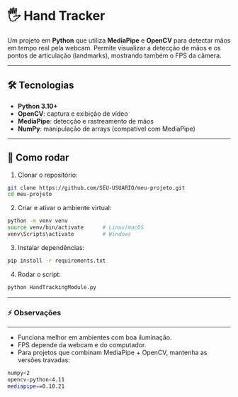 # 🖐 Hand Tracker

Um projeto em **Python** que utiliza **MediaPipe** e **OpenCV** para detectar mãos em tempo real pela webcam. Permite visualizar a detecção de mãos e os pontos de articulação (landmarks), mostrando também o FPS da câmera.

---

## 🛠 Tecnologias

- **Python 3.10+**
- **OpenCV**: captura e exibição de vídeo
- **MediaPipe**: detecção e rastreamento de mãos
- **NumPy**: manipulação de arrays (compatível com MediaPipe)

---

## 🚀 Como rodar

1. Clonar o repositório:

```bash
git clone https://github.com/SEU-USUARIO/meu-projeto.git
cd meu-projeto
```

2. Criar e ativar o ambiente virtual:

```bash
python -m venv venv
source venv/bin/activate      # Linux/macOS
venv\Scripts\activate         # Windows
```

3. Instalar dependências:

```bash
pip install -r requirements.txt
```

4. Rodar o script:

```bash
python HandTrackingModule.py
```

---

### ⚡ Observações

---

- Funciona melhor em ambientes com boa iluminação.
- FPS depende da webcam e do computador.
- Para projetos que combinam MediaPipe + OpenCV, mantenha as versões travadas: 
 
```bash
numpy<2
opencv-python<4.11
mediapipe==0.10.21
```
